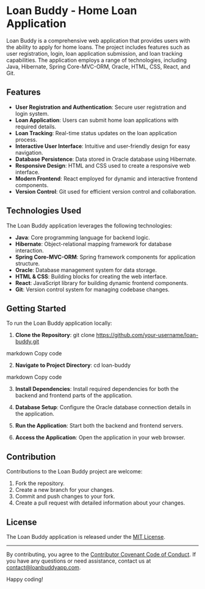 # Loan Buddy - Home Loan Application

Loan Buddy is a comprehensive web application that provides users with the ability to apply for home loans. The project includes features such as user registration, login, loan application submission, and loan tracking capabilities. The application employs a range of technologies, including Java, Hibernate, Spring Core-MVC-ORM, Oracle, HTML, CSS, React, and Git.

## Features

- **User Registration and Authentication**: Secure user registration and login system.
- **Loan Application**: Users can submit home loan applications with required details.
- **Loan Tracking**: Real-time status updates on the loan application process.
- **Interactive User Interface**: Intuitive and user-friendly design for easy navigation.
- **Database Persistence**: Data stored in Oracle database using Hibernate.
- **Responsive Design**: HTML and CSS used to create a responsive web interface.
- **Modern Frontend**: React employed for dynamic and interactive frontend components.
- **Version Control**: Git used for efficient version control and collaboration.

## Technologies Used

The Loan Buddy application leverages the following technologies:

- **Java**: Core programming language for backend logic.
- **Hibernate**: Object-relational mapping framework for database interaction.
- **Spring Core-MVC-ORM**: Spring framework components for application structure.
- **Oracle**: Database management system for data storage.
- **HTML & CSS**: Building blocks for creating the web interface.
- **React**: JavaScript library for building dynamic frontend components.
- **Git**: Version control system for managing codebase changes.

## Getting Started

To run the Loan Buddy application locally:

1. **Clone the Repository**:
git clone https://github.com/your-username/loan-buddy.git

markdown
Copy code

2. **Navigate to Project Directory**:
cd loan-buddy

markdown
Copy code

3. **Install Dependencies**:
Install required dependencies for both the backend and frontend parts of the application.

4. **Database Setup**:
Configure the Oracle database connection details in the application.

5. **Run the Application**:
Start both the backend and frontend servers.

6. **Access the Application**:
Open the application in your web browser.

## Contribution

Contributions to the Loan Buddy project are welcome:

1. Fork the repository.
2. Create a new branch for your changes.
3. Commit and push changes to your fork.
4. Create a pull request with detailed information about your changes.

## License

The Loan Buddy application is released under the [MIT License](LICENSE).

---

By contributing, you agree to the [Contributor Covenant Code of Conduct](CODE_OF_CONDUCT.md). If you have any questions or need assistance, contact us at [contact@loanbuddyapp.com](mailto:contact@loanbuddyapp.com).

Happy coding!
